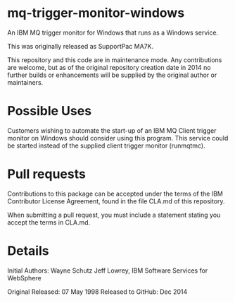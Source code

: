 mq-trigger-monitor-windows
==========================

An IBM MQ trigger monitor for Windows that runs as a Windows service.

This was originally released as SupportPac MA7K.

This repository and this code are in maintenance mode.  Any contributions are welcome, but as of the original repository creation date in 2014 no further builds or enhancements will be supplied by the original author or maintainers. 

Possible Uses
=============

Customers wishing to automate the start-up of an IBM MQ Client trigger monitor on
Windows should consider using this program. This service could be started instead of the 
supplied client trigger monitor (runmqtmc).

Pull requests
=============
Contributions to this package can be accepted under the terms of the 
IBM Contributor License Agreement, found in the file CLA.md of this repository.

When submitting a pull request, you must include a statement stating you accept the terms in CLA.md.

Details
=======
Initial Authors: 
  Wayne Schutz
  Jeff Lowrey, IBM Software Services for WebSphere

Original Released: 07 May 1998
Released to GitHub: Dec 2014
